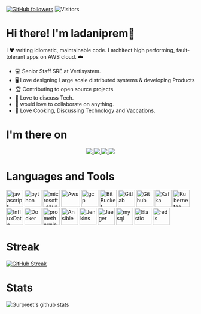 
[![GitHub followers](https://img.shields.io/github/followers/ladaniprem?label=Follow&style=social)](https://github.com/ladaniprem/?tab=follow)  ![Visitors](https://vbr.wocr.tk/badge?page_id=ladaniprem)


# Hi there! I'm ladaniprem👋 

I ❤️ writing idiomatic, maintainable code. I architect high performing, fault-tolerant apps on AWS cloud. ☁️

- 💻 Senior Staff SRE at Vertisystem.
- 🖥️ Love designing Large scale distributed systems & developing Products
- 🏆 Contributing to open source projects.
- 📧 Love to discuss Tech.  
- 💬 would love to collaborate on anything.
- 🌟 Love Cooking, Discussing Technology and Vaccations. 

<!--# Download Resume
<a href="https://github.com/supersaiyane/Resume/raw/main/Gurpreet%20Singh.pdf">Download</a> -->


# I'm there on
<p align="center">
  <a href= "https://github.com/ladaniprem/">
    <img src="https://img.icons8.com/material-outlined/30/689d6a/source-code.png"/>
  </a>
  <!-- <a href= "https://instagram.com/lyfzcool89/">
    <img src="https://img.icons8.com/wired/32/000000/instagram-new.png"/>
  </a> 
  <a href= "https://supersaiyane.in/">
    <img src="https://img.icons8.com/material-outlined/30/689d6a/geography.png"/>
  </a> -->
  <a href= "https://medium.com/@gurpreet.singh_89">
    <img src="https://img.icons8.com/ios/32/medium--v1.png"/>
  </a>
  <a href= "https://www.linkedin.com/in/gurpreetsinghpal/">
    <img src="https://img.icons8.com/material-outlined/30/689d6a/linkedin.png"/>
  </a>
  <a href= "mailto:gurpreet.singh_89@outlook.com">
    <img src="https://img.icons8.com/wired/32/000000/apple-mail.png"/>
  </a>	
</p>

# Languages and Tools  
<p align="left">
<!-- <img src="Resources/svgicons/css3-original-wordmark.svg" alt="css3" width="45" height="45" />
<img src="Resources/svgicons//w3_html5-icon.svg" alt="Html5" width="45" height="45" />
  <img src="Resources/svgicons/microsoft_powerbi-icon.svg" alt="Power-Bi" width="45" height="45" />
  <img src="Resources/svgicons/dotnet-icon.svg" alt=".NET" width="45" height="45" />
  <img src="Resources/svgicons/nginx-icon.svg" alt="nginx" width="45" height="45" />
  <img src="Resources/svgicons/rabbitmq-icon.svg" alt="rabbitmq" width="45" height="45" />
  <img src="Resources/svgicons/visualstudio_code-icon.svg" alt="VS-Code" width="45" height="45" />
  <img src="Resources/svgicons/rabbitmq-icon.svg" alt="rabbitmq" width="45" height="45" />
  <img src="Resources/svgicons/elasticco_logstash-icon.svg" alt="logstash" width="45" height="45" />
  <img src="Resources/svgicons/npmjs-ar21.svg" alt="NPM" width="45" height="45" />
<img src="Resources/svgicons/phpmyadmin-icon.svg" alt="PHPmyAdmin" width="45" height="45" />
 -->
  <img src="Resources/svgicons/javascript-original.svg" alt="javascript" width="45" height="45" />
<img src="Resources/svgicons/python-icon.svg" alt="python" width="45" height="45" />
<img src="Resources/svgicons/microsoft_azure-icon.svg" alt="microsoft_azure" width="45" height="45" />
<img src="Resources/svgicons/amazon_aws-icon.svg" alt="Aws" width="50" height="45" />
<img src="Resources/svgicons/google_cloud-icon.svg" alt="gcp" width="45" height="45" />
<img src="Resources/svgicons/bitbucket-icon.svg" alt="BitBucket" width="45" height="45" />
<img src="Resources/svgicons/gitlab-icon.svg" alt="Gitlab" width="45" height="45" />
<img src="Resources/svgicons/github-icon.svg" alt="Github" width="45" height="45" />
<img src="Resources/svgicons/apache_kafka-icon.svg" alt="Kafka" width="45" height="45" />
<img src="Resources/svgicons/kubernetes-icon.svg" alt="Kubernetes" width="45" height="45" />
<img src="Resources/svgicons/influxdata-icon.svg" alt="InfluxData" width="45" height="45" />
<img src="Resources/svgicons/docker-icon.svg" alt="Docker" width="45" height="45" />
<img src="Resources/svgicons/prometheusio-icon.svg" alt="prometheusio" width="45" height="45" />
<img src="Resources/svgicons/ansible-icon.svg" alt="Ansible" width="45" height="45" />
<img src="Resources/svgicons/jenkins-icon.svg" alt="Jenkins" width="45" height="45" />
<img src="Resources/svgicons/jaegertracingio-icon.svg" alt="Jaeger" width="45" height="45" />
<img src="Resources/svgicons/mysql-icon.svg" alt="mysql" width="45" height="45" />
<img src="Resources/svgicons/elastic-icon.svg" alt="Elastic" width="45" height="45" />
<img src="Resources/svgicons/redis-original-wordmark.svg" alt="redis" width="45" height="45" />

</p>

# Streak
[![GitHub Streak](https://streak-stats.demolab.com?user=superladaniprem&theme=transparent)](https://git.io/streak-stats)

# Stats
![Gurpreet's github stats](https://github-readme-stats.vercel.app/api?username=superladaniprem&show_icons=true&theme=tokyonight&layout=compact&count_private=true&include_all_commits=true)


